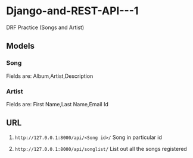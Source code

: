 # Django-and-REST-API---1
DRF Practice (Songs and Artist)

## Models
### Song
Fields are: Album,Artist,Description

### Artist

Fields are: First Name,Last Name,Email Id

## URL

1. `http://127.0.0.1:8000/api/<Song id>/` Song in particular id 

2. `http://127.0.0.1:8000/api/songlist/` List out all the songs registered 

